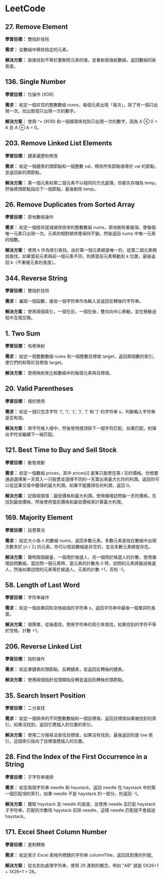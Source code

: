 # LeetCode

## 27. Remove Element

**學習目標：** 雙指針技術

**需求：** 從數組中移除指定的元素。

**解決方案：** 直接找到不等於要刪除元素的值，並重新賦值給數組，返回數組的新長度。

## 136. Single Number

**學習目標：** 位操作 (XOR)

**需求：** 給定一個非空的整數數組 nums，每個元素出現「兩次」，除了有一個只出現一次。找出那個只出現一次的數字。

**解決方案：** 使用 ^= (XOR) 和一個循環來找到只出現一次的數字，因為 A ⊕ 0 = A 且 A ⊕ A = 0。

## 203. Remove Linked List Elements

**學習目標：** 鏈表遍歷和修改

**需求：** 給定一個鏈表的頭節點和一個整數 val，移除所有節點值等於 val 的節點，並返回新的頭節點。

**解決方案：** 第一個元素和第二個元素不以相同的方式處理，但都先存儲為 temp，然後將頭節點指向下一個節點，最後刪除 temp。

## 26. Remove Duplicates from Sorted Array

**學習目標：** 原地數組操作

**需求：** 給定一個按非遞減順序排序的整數數組 nums，原地刪除重複項，使每個唯一元素只出現一次。元素的相對順序應保持不變。然後返回 nums 中唯一元素的個數。

**解決方案：** 使用 k 作為索引查找，由於第一個元素總是唯一的，從第二個元素開始查找，如果當前元素與前一個元素不同，則將當前元素移動到 k 位置，最後返回 k（不重複元素的長度）。

## 344. Reverse String

**學習目標：** 雙指針技術

**需求：** 編寫一個函數，接收一個字符串作為輸入並返回反轉後的字符串。

**解決方案：** 使用兩個索引，一個在前，一個在後，雙向向中心移動，並在移動過程中互相交換。

## 1. Two Sum

**學習目標：** 哈希映射

**需求：** 給定一個整數數組 nums 和一個整數目標值 target，返回兩個數的索引，使它們的和等於目標值 target。

**解決方案：** 使用映射來比較數組中的每個元素與目標值。

## 20. Valid Parentheses

**學習目標：** 棧的使用

**需求：** 給定一個只包含字符 '(', ')', '{', '}', '[' 和 ']' 的字符串 s，判斷輸入字符串是否有效。

**解決方案：** 將字符推入棧中，然後使用棧頂與下一個字符匹配，如果匹配，則彈出字符並繼續下一組匹配。

## 121. Best Time to Buy and Sell Stock

**學習目標：** 動態規劃

**需求：** 給定一個數組 prices，其中 prices[i] 是某只股票在第 i 天的價格。你想要通過選擇某一天買入一只股票並選擇不同的一天賣出來最大化你的利潤。返回你可以從這筆交易中獲得的最大利潤。如果不能獲得任何利潤，返回 0。

**解決方案：** 記錄兩個值：最低價格和最大利潤。使用循環訪問每一天的價格，先找到最低價格，然後使用當前價格和最低價格來計算最大利潤。

## 169. Majority Element

**學習目標：** 投票算法

**需求：** 給定大小為 n 的數組 nums，返回多數元素。多數元素是指在數組中出現次數多於 ⌊n / 2⌋ 的元素。你可以假設數組是非空的，並且多數元素總是存在。

**解決方案：** 聲明兩個變量，一個用於候選人，另一個用於候選人的計數，使用循環訪問數組，當訪問一個元素時，當元素的計數為 0 時，訪問的元素將變成候選人，然後如果訪問的元素等於候選人，元素的計數 +1，否則 -1。

## 58. Length of Last Word

**學習目標：** 字符串操作

**需求：** 給定一個由單詞和空格組成的字符串 s，返回字符串中最後一個單詞的長度。

**解決方案：** 很簡單，從後面找，使用字符串的索引來查找，如果找到的字符不等於空格，計數 +1。

## 206. Reverse Linked List

**學習目標：** 指針操作

**需求：** 給定單鏈表的頭節點，反轉鏈表，並返回反轉後的鏈表。

**解決方案：** 使用兩個指針從頭開始反轉並返回反轉後的頭節點。

## 35. Search Insert Position

**學習目標：** 二分查找

**需求：** 給定一個排序的不同整數數組和一個目標值，返回目標值如果被找到的索引。如果沒找到，返回它應插入的位置的索引。

**解決方案：** 使用二分搜尋法查找目標值，如果沒有找到，最後返回的是 low 索引，這個索引指向了目標值應插入的位置。

## 28. Find the Index of the First Occurrence in a String

**學習目標：** 子字符串搜索

**需求：** 給定兩個字符串 needle 和 haystack，返回 needle 在 haystack 中的第一個匹配項的索引，如果 needle 不是 haystack 的一部分，則返回 -1。

**解決方案：** 獲取 haystack 及 needle 的長度，並使用 needle 去匹配 haystack 子字符串，匹配的次數用 haystack 扣除 needle，這樣 needle 匹配就不會超過 haystack。

## 171. Excel Sheet Column Number

**學習目標：** 進制轉換

**需求：** 給定表示 Excel 表格列標題的字符串 columnTitle，返回其對應的列號。

**解決方案：** 從左到右處理字符串，使用 26 進制的概念，例如 "AB" 就是 0X26+1 + 1X26+1 = 28。
